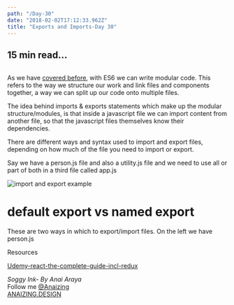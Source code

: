 ```yaml
---
path: "/Day-30"
date: "2018-02-02T17:12:33.962Z"
title: "Exports and Imports-Day 30"
---
```


## 15 min read...

![]()

As we have [covered before](http://soggy-ink.surge.sh/Day-19), with ES6 we can write modular code. This refers to the way we structure our work and link files and components together, a way we can split up our code onto multiple files.

The idea behind imports & exports statements which make up the modular structure/modules, is that inside a javascript file we can import content from another file, so that the javascript files themselves know their dependencies.

There are different ways and syntax used to import and export files, depending on how much of the file you need to import or export.

Say we have a person.js file and also a utility.js file and we need to use all or part of both in a third file called app.js

![import and export example](https://scontent.fsyd5-1.fna.fbcdn.net/v/t1.0-9/28684923_10159985011370117_1205131256988266696_n.jpg?oh=3b905de49024cb1e73faa0408a8ceb80&oe=5B0CCFF2)

# default export vs named export

These are two ways in which to export/import files. On the left we have person.js



Resources

[Udemy-react-the-complete-guide-incl-redux ](https://www.udemy.com/react-the-complete-guide-incl-redux/learn/v4/t/lecture/8268496?start=0)

_Soggy Ink- By Anai Araya_<br>
Follow me [@Anaizing](https://twitter.com/Anaizing) <br>
[ANAIZING.DESIGN](https://anaizing.design/)

